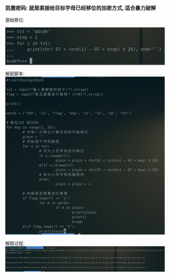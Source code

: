 ### 凯撒密码: 就是直接给目标字母已经移位的加密方式, 适合暴力破解

基础移位:

![基础移位](https://github.com/rao2701482/CTF-CRPYTO-PART/blob/main/%E5%9B%BE%E7%89%87%E8%B5%84%E6%96%99/%E5%87%AF%E6%92%92%E5%AF%86%E7%A0%81%E5%9F%BA%E7%A1%80%E7%A7%BB%E4%BD%8D.png)


解密脚本:
![解密脚本](https://github.com/rao2701482/CTF-CRPYTO-PART/blob/main/%E5%9B%BE%E7%89%87%E8%B5%84%E6%96%99/%E5%87%AF%E6%92%92%E8%A7%A3%E5%AF%86%E8%84%9A%E6%9C%AC.png)


解题过程:
![解题过程](https://github.com/rao2701482/CTF-CRPYTO-PART/blob/main/%E5%9B%BE%E7%89%87%E8%B5%84%E6%96%99/%E5%87%AF%E6%92%92%E8%A7%A3%E5%AF%86%E8%84%9A%E6%9C%AC%E8%A7%A3%E9%A2%98.png)
